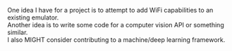 One idea I have for a project is to attempt to add WiFi capabilities to an existing emulator.<br/>
Another idea is to write some code for a computer vision API or something similar.<br/>
I also MIGHT consider contributing to a machine/deep learning framework.